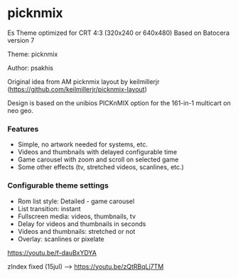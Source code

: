 # picknmix

Es Theme optimized for CRT 4:3 (320x240 or 640x480)
Based on Batocera version 7

Theme: picknmix

Author: psakhis

Original idea from AM picknmix layout by keilmillerjr (https://github.com/keilmillerjr/picknmix-layout)

Design is based on the unibios PICKnMIX option for the 161-in-1 multicart on neo geo.

### Features

* Simple, no artwork needed for systems, etc.
* Videos and thumbnails with delayed configurable time
* Game carousel with zoom and scroll on selected game
* Some other effects (tv, stretched videos, scanlines, etc.)

### Configurable theme settings

* Rom list style: Detailed - game carousel
* List transition: instant 
* Fullscreen media: videos, thumbnails, tv
* Delay for videos and thumbnails in seconds
* Videos and thumbnails: stretched or not
* Overlay: scanlines or pixelate


https://youtu.be/f-dauBxYDYA

zIndex fixed (15jul) --> https://youtu.be/zQtRBqLj7TM
